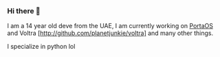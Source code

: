 ### Hi there 👋

I am a 14 year old deve from the UAE, I am currently working on [PortaOS](https://github.com/planetjunkie/portaOS) and Voltra [http://github.com/planetjunkie/voltra] and many other things.

I specialize in python lol
